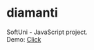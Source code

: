 # diamanti
SoftUni - JavaScript project.
<br/>Demo:
<a href="https://htmlpreview.github.io/?https://github.com/Tangrila-BG/diamanti/blob/master/src/main.html">Click</a>
